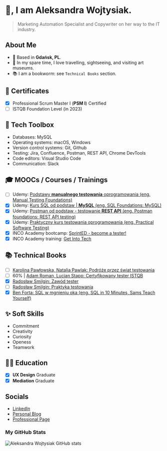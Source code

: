 # 👋, I am Aleksandra Wojtysiak.
> Marketing Automation Specialist and Copywriter on her way to the IT industry.

## About Me
- 📍 Based in **Gdańsk, PL**.
- 🧭 In my spare time, I love travelling, sightseeing, and visiting art museums.
- 📚 I am a bookworm: see `Technical Books` section.


## 📜 Certificates
- [x] Professional Scrum Master I (**PSM I**) Certified
- [ ] ISTQB Foundation Level (in 2023)

## 🧰 Tech Toolbox
* Databases: MySQL
* Operating systems: macOS, Windows
* Version control systems: Git, Github
* Testing: Jira, Confluence, Postman, REST API, Chrome DevTools
* Code editors: Visual Studio Code
* Communication: Slack

## 🎓 MOOCs / Courses / Trainings

- [ ] Udemy: [Podstawy **manualnego testowania** oprogramowania (eng. Manual Testing Foundations)](https://www.udemy.com/course/kurs-testowania-oprogramowania/)
- [x] Udemy: [Kurs SQL od podstaw | **MySQL** (eng. SQL Foundations: MySQL)](https://www.udemy.com/course/kurs-sql-od-podstaw/)
- [x] Udemy: [Postman od podstaw - testowanie **REST API** (eng. Postman foundations: REST API testing)](https://www.udemy.com/course/postman-od-podstaw-testowanie-rest-api/)
- [x] Udemy: [Praktyczny kurs testowania oprogramowania (eng. Practical Software Testing)](https://www.udemy.com/course/praktyczny-kurs-testowania-oprogramowania)
- [x] INCO Academy bootcamp: [SprintED - become a tester!](https://www.incopolska.org/zostan-testerka)
- [x] INCO Academy training: [Get Into Tech](https://www.incopolska.org/get-into-tech)

## 📚 Technical Books

- [ ] [Karolina Pawłowska, Natalia Pawlak: Podróże przez świat testowania](https://www.funwithbugs.com/store/produkt/podroz-przez-swiat-testowania-miekka-okladka/)
- [ ] 60% | [Adam Roman, Lucjan Stapp: Certyfikowany tester ISTQB](https://helion.pl/ksiazki/certyfikowany-tester-istqb-poziom-podstawowy-adam-roman-lucjan-stapp,ctispp.htm#format/e)
- [x] [Radosław Smilgin: Zawód tester](https://helion.pl/ksiazki/zawod-tester-od-decyzji-do-zdobycia-doswiadczenia-radoslaw-smilgin,e_0vj2.htm#format/e)
- [ ] [Radosław Smilgin: Praktyka testowania](https://ksiegarnia.pwn.pl/Praktyka-testowania,847295499,p.html)
- [x] [Ben Forta: SQL w mgnieniu oka (eng. SQL in 10 Minutes, Sams Teach Yourself)](https://helion.pl/ksiazki/sql-w-mgnieniu-oka-opanuj-jezyk-zapytan-w-10-minut-dziennie-wydanie-iv-ben-forta,sqldko.htm#format/e)

## ✨ Soft Skills

- Commitment
- Creativity
- Curiosity
- Openess
- Teamwork


## 🧑‍🎓 Education

- [x] **UX Design** Graduate
- [x] **Mediation** Graduate

## Socials

- [LinkedIn](https://www.linkedin.com/in/olka-wojtysiak/)
- [Personal Blog](https://kulturalna-ola.pl/)
- [Professional Page](https://www.wojtysiak.art/)

### My GitHub Stats
![Aleksandra Wojtysiak GitHub stats](https://github-readme-stats.vercel.app/api?username=awojtysiak&count_private=true&show_icons=true&theme=github&hide_title=true)
